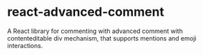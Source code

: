 # react-advanced-comment
A React library for commenting with advanced comment with contenteditable div mechanism, that supports mentions and emoji interactions.
